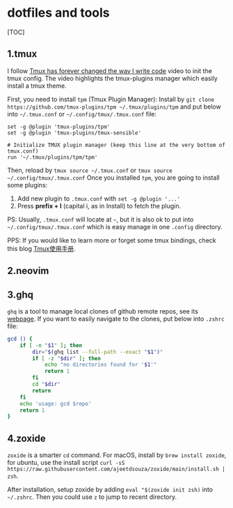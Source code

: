 # dotfiles and tools

[TOC]

## 1.tmux
I follow [Tmux has forever changed the way I write code](https://www.youtube.com/watch?v=DzNmUNvnB04&t=94s) video to init the tmux config. The video highlights the tmux-plugins manager which easily install a tmux theme.

First, you need to install `tpm` (Tmux Plugin Manager):
Install by `git clone https://github.com/tmux-plugins/tpm ~/.tmux/plugins/tpm` and put below into `~/.tmux.conf` or `~/.config/tmux/.tmux.conf` file:

```
set -g @plugin 'tmux-plugins/tpm'
set -g @plugin 'tmux-plugins/tmux-sensible'

# Initialize TMUX plugin manager (keep this line at the very bottom of tmux.conf)
run '~/.tmux/plugins/tpm/tpm'
```

Then, reload by `tmux source ~/.tmux.conf` or `tmux source ~/.config/tmux/.tmux.conf`
Once you installed `tpm`, you are going to install some plugins:
1. Add new plugin to `.tmux.conf` with `set -g @plugin '...'`
2. Press **prefix + I** (capital i, as in Install) to fetch the plugin.

PS: Usually, `.tmux.conf` will locate at `~`, but it is also ok to put into `~/.config/tmux/.tmux.conf` which is easy manage in one `.config` directory.

PPS: If you would like to learn more or forget some tmux bindings, check this blog [Tmux使用手册](http://louiszhai.github.io/2017/09/30/tmux/#%E4%BC%9A%E8%AF%9D).

## 2.neovim

## 3.ghq
`ghq` is a tool to manage local clones of github remote repos, see its [webpage](https://github.com/x-motemen/ghq).
If you want to easily navigate to the clones, put below into `.zshrc` file:
```bash
gcd () {
    if [ -n "$1" ]; then
        dir="$(ghq list --full-path --exact "$1")"
        if [ -z "$dir" ]; then
            echo "no directories found for '$1'"
            return 1
        fi
        cd "$dir"
        return
    fi
    echo 'usage: gcd $repo'
    return 1
}
```

## 4.zoxide
`zoxide` is a smarter `cd` command. 
For macOS, install by `brew install zoxide`, for ubuntu, use the install script `curl -sS https://raw.githubusercontent.com/ajeetdsouza/zoxide/main/install.sh | zsh`.

After installation, setup zoxide by adding `eval "$(zoxide init zsh)` into `~/.zshrc`. Then you could use `z` to jump to recent directory.
